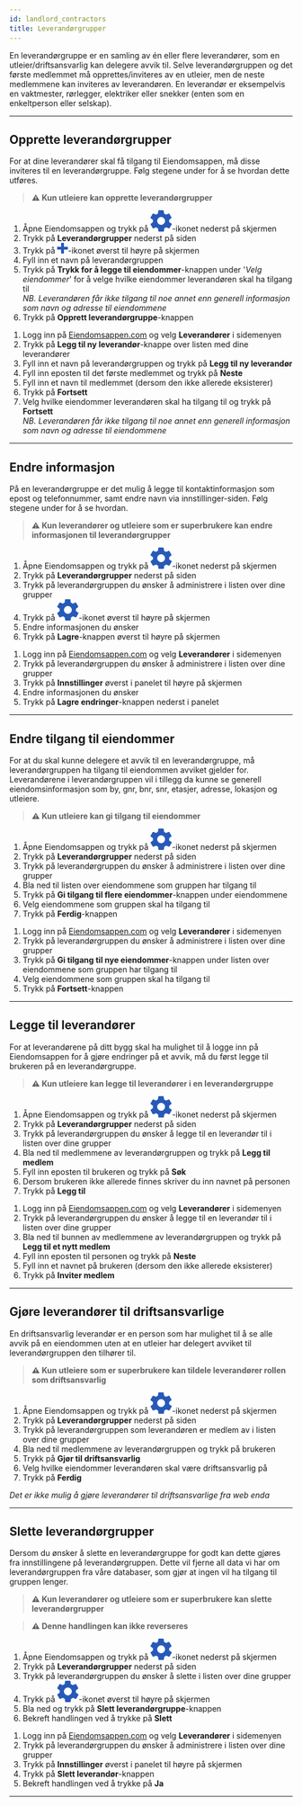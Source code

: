 ```yaml
---
id: landlord_contractors
title: Leverandørgrupper
---
```


En leverandørgruppe er en samling av én eller flere leverandører, som en utleier/driftsansvarlig kan delegere avvik til. Selve leverandørgruppen og det første medlemmet må opprettes/inviteres av en utleier, men de neste medlemmene kan inviteres av leverandøren. En leverandør er eksempelvis en vaktmester, rørlegger, elektriker eller snekker (enten som en enkeltperson eller selskap).

---

## Opprette leverandørgrupper
For at dine leverandører skal få tilgang til Eiendomsappen, må disse inviteres til en leverandørgruppe. Følg stegene under for å se hvordan dette utføres.

>**⚠️ Kun utleiere kan opprette leverandørgrupper**

<!--DOCUSAURUS_CODE_TABS-->
<!--Mobil-->
1. Åpne Eiendomsappen og trykk på ![Innstillinger](assets/gear.png)-ikonet nederst på skjermen
1. Trykk på **Leverandørgrupper** nederst på siden
1. Trykk på ![+](assets/add_blue.png)-ikonet øverst til høyre på skjermen
1. Fyll inn et navn på leverandørgruppen
1. Trykk på **Trykk for å legge til eiendommer**-knappen under '_Velg eiendommer_' for å velge hvilke eiendommer leverandøren skal ha tilgang til<br>
    _NB. Leverandøren får ikke tilgang til noe annet enn generell informasjon som navn og adresse til eiendommene_
1. Trykk på **Opprett leverandørgruppe**-knappen
<!--Web-->
1. Logg inn på [Eiendomsappen.com](https://eiendomsappen.com/dashboard) og velg **Leverandører** i sidemenyen
1. Trykk på **Legg til ny leverandør**-knappe over listen med dine leverandører
1. Fyll inn et navn på leverandørgruppen og trykk på **Legg til ny leverandør**
1. Fyll inn eposten til det første medlemmet og trykk på **Neste**
1. Fyll inn et navn til medlemmet (dersom den ikke allerede eksisterer)
1. Trykk på **Fortsett**
1. Velg hvilke eiendommer leverandøren skal ha tilgang til og trykk på **Fortsett**<br>
    _NB. Leverandøren får ikke tilgang til noe annet enn generell informasjon som navn og adresse til eiendommene_
<!--END_DOCUSAURUS_CODE_TABS-->



---



## Endre informasjon
På en leverandørgruppe er det mulig å legge til kontaktinformasjon som epost og telefonnummer, samt endre navn via innstillinger-siden. Følg stegene under for å se hvordan. 

>**⚠️ Kun leverandører og utleiere som er superbrukere kan endre informasjonen til leverandørgrupper**

<!--DOCUSAURUS_CODE_TABS-->
<!--Mobil-->
1. Åpne Eiendomsappen og trykk på ![Innstillinger](assets/gear.png)-ikonet nederst på skjermen
1. Trykk på **Leverandørgrupper** nederst på siden
1. Trykk på leverandørgruppen du ønsker å administrere i listen over dine grupper
1. Trykk på ![Tannhjul](assets/gear.png)-ikonet øverst til høyre på skjermen
1. Endre informasjonen du ønsker
1. Trykk på **Lagre**-knappen øverst til høyre på skjermen
<!--Web-->
1. Logg inn på [Eiendomsappen.com](https://eiendomsappen.com/dashboard) og velg **Leverandører** i sidemenyen
1. Trykk på leverandørgruppen du ønsker å administrere i listen over dine grupper
1. Trykk på **Innstillinger** øverst i panelet til høyre på skjermen
1. Endre informasjonen du ønsker
1. Trykk på **Lagre endringer**-knappen nederst i panelet
<!--END_DOCUSAURUS_CODE_TABS-->



---



## Endre tilgang til eiendommer
For at du skal kunne delegere et avvik til en leverandørgruppe, må leverandørgruppen ha tilgang til eiendommen avviket gjelder for. Leverandørene i leverandørgruppen vil i tillegg da kunne se generell eiendomsinformasjon som by, gnr, bnr, snr, etasjer, adresse, lokasjon og utleiere. 

>**⚠️ Kun utleiere kan gi tilgang til eiendommer**


<!--DOCUSAURUS_CODE_TABS-->
<!--Mobil-->
1. Åpne Eiendomsappen og trykk på ![Innstillinger](assets/gear.png)-ikonet nederst på skjermen
1. Trykk på **Leverandørgrupper** nederst på siden
1. Trykk på leverandørgruppen du ønsker å administrere i listen over dine grupper
1. Bla ned til listen over eiendommene som gruppen har tilgang til
1. Trykk på **Gi tilgang til flere eiendommer**-knappen under eiendommene
1. Velg eiendommene som gruppen skal ha tilgang til
1. Trykk på **Ferdig**-knappen
<!--Web-->
1. Logg inn på [Eiendomsappen.com](https://eiendomsappen.com/dashboard) og velg **Leverandører** i sidemenyen
1. Trykk på leverandørgruppen du ønsker å administrere i listen over dine grupper
1. Trykk på **Gi tilgang til nye eiendommer**-knappen under listen over eiendommene som gruppen har tilgang til
1. Velg eiendommene som gruppen skal ha tilgang til
1. Trykk på **Fortsett**-knappen
<!--END_DOCUSAURUS_CODE_TABS-->



---



## Legge til leverandører
For at leverandørene på ditt bygg skal ha mulighet til å logge inn på Eiendomsappen for å gjøre endringer på et avvik, må du først legge til brukeren på en leverandørgruppe. 

>**⚠️ Kun utleiere kan legge til leverandører i en leverandørgruppe**

<!--DOCUSAURUS_CODE_TABS-->
<!--Mobil-->
1. Åpne Eiendomsappen og trykk på ![Innstillinger](assets/gear.png)-ikonet nederst på skjermen
1. Trykk på **Leverandørgrupper** nederst på siden
1. Trykk på leverandørgruppen du ønsker å legge til en leverandør til i listen over dine grupper
1. Bla ned til medlemmene av leverandørgruppen og trykk på **Legg til medlem**
1. Fyll inn eposten til brukeren og trykk på **Søk**
1. Dersom brukeren ikke allerede finnes skriver du inn navnet på personen
1. Trykk på **Legg til**
<!--Web-->
1. Logg inn på [Eiendomsappen.com](https://eiendomsappen.com/dashboard) og velg **Leverandører** i sidemenyen
1. Trykk på leverandørgruppen du ønsker å legge til en leverandør til i listen over dine grupper
1. Bla ned til bunnen av medlemmene av leverandørgruppen og trykk på **Legg til et nytt medlem**
1. Fyll inn eposten til personen og trykk på **Neste**
1. Fyll inn et navnet på brukeren (dersom den ikke allerede eksisterer)
1. Trykk på **Inviter medlem**
<!--END_DOCUSAURUS_CODE_TABS-->






---



## Gjøre leverandører til driftsansvarlige
En driftsansvarlig leverandør er en person som har mulighet til å se alle avvik på en eiendommen uten at en utleier har delegert avviket til leverandørgruppen den tilhører til. 

>**⚠️ Kun utleiere som er superbrukere kan tildele leverandører rollen som driftsansvarlig**

<!--DOCUSAURUS_CODE_TABS-->
<!--Mobil-->
1. Åpne Eiendomsappen og trykk på ![Innstillinger](assets/gear.png)-ikonet nederst på skjermen
1. Trykk på **Leverandørgrupper** nederst på siden
1. Trykk på leverandørgruppen som leverandøren er medlem av i listen over dine grupper
1. Bla ned til medlemmene av leverandørgruppen og trykk på brukeren
1. Trykk på **Gjør til driftsansvarlig**
1. Velg hvilke eiendommer leverandøren skal være driftsansvarlig på
1. Trykk på **Ferdig**
<!--Web-->
_Det er ikke mulig å gjøre leverandører til driftsansvarlige fra web enda_
<!--END_DOCUSAURUS_CODE_TABS-->


---



## Slette leverandørgrupper
Dersom du ønsker å slette en leverandørgruppe for godt kan dette gjøres fra innstillingene på leverandørgruppen. Dette vil fjerne all data vi har om leverandørgruppen fra våre databaser, som gjør at ingen vil ha tilgang til gruppen lenger. 

>**⚠️ Kun leverandører og utleiere som er superbrukere kan slette leverandørgrupper**

>**⚠️ Denne handlingen kan ikke reverseres** 

<!--DOCUSAURUS_CODE_TABS-->
<!--Mobil-->
1. Åpne Eiendomsappen og trykk på ![Innstillinger](assets/gear.png)-ikonet nederst på skjermen
1. Trykk på **Leverandørgrupper** nederst på siden
1. Trykk på leverandørgruppen du ønsker å slette i listen over dine grupper
1. Trykk på ![Tannhjul](assets/gear.png)-ikonet øverst til høyre på skjermen
1. Bla ned og trykk på **Slett leverandørgruppe**-knappen
1. Bekreft handlingen ved å trykke på **Slett**
<!--Web-->
1. Logg inn på [Eiendomsappen.com](https://eiendomsappen.com/dashboard) og velg **Leverandører** i sidemenyen
1. Trykk på leverandørgruppen du ønsker å administrere i listen over dine grupper
1. Trykk på **Innstillinger** øverst i panelet til høyre på skjermen
1. Trykk på **Slett leverandør**-knappen
1. Bekreft handlingen ved å trykke på **Ja**
<!--END_DOCUSAURUS_CODE_TABS-->





---
